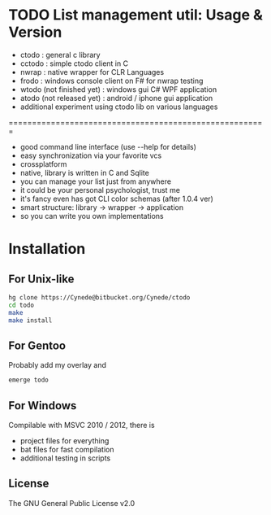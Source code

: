 TODO List management util: Usage & Version
=======================================================

 - ctodo : general c library
 - cctodo : simple ctodo client in C
 - nwrap : native wrapper for CLR Languages
 - frodo : windows console client on F# for nwrap testing
 - wtodo (not finished yet) : windows gui C# WPF application
 - atodo (not released yet) : android / iphone gui application
 - additional experiment using ctodo lib on various languages

=======================================================
 
 - good command line interface (use --help for details)
 - easy synchronization via your favorite vcs
 - crossplatform
 - native, library is written in C and Sqlite
 - you can manage your list just from anywhere
 - it could be your personal psychologist, trust me
 - it's fancy even has got CLI color schemas (after 1.0.4 ver)
 - smart structure: library -> wrapper -> application
 - so you can write you own implementations

Installation
=======================================================

For Unix-like
---------
```bash
hg clone https://Cynede@bitbucket.org/Cynede/ctodo
cd todo
make
make install
```

For Gentoo
----------
Probably add my overlay and
```bash
emerge todo
```

For Windows
----------
Compilable with MSVC 2010 / 2012, there is 

 - project files for everything 
 - bat files for fast compilation
 - additional testing in scripts

License
-------
The GNU General Public License v2.0
